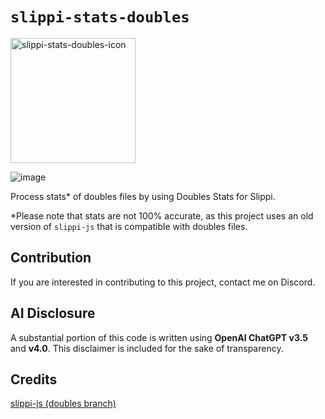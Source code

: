 # `slippi-stats-doubles`
<img src="https://github.com/buddyboom/slippi-stats-doubles/assets/167653477/c1a5e07e-8e96-4cb5-8a24-a40dd96106c8" alt="slippi-stats-doubles-icon" width="200" height="200"/>

![image](https://github.com/buddyboom/slippi-stats-doubles/assets/167653477/841dda88-0b7c-4553-930f-968e823d2b51)


Process stats* of doubles files by using Doubles Stats for Slippi. 

*Please note that stats are not 100% accurate, as this project uses an old version of `slippi-js` that is compatible with doubles files.

## Contribution
If you are interested in contributing to this project, contact me on Discord.

## AI Disclosure
A substantial portion of this code is written using **OpenAI ChatGPT v3.5** and **v4.0**. This disclaimer is included for the sake of transparency.

## Credits
[slippi-js (doubles branch)](https://github.com/project-slippi/slippi-js/tree/feat/doubles)
